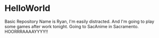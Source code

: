 # HelloWorld
Basic Repository
Name is Ryan, I'm easily distracted. And I'm going to play some games after work tonight. 
Going to SacAnime in Sacramento. HOORRRAAAAYYYY!!
